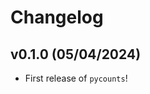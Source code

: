 # Changelog

<!--next-version-placeholder-->

## v0.1.0 (05/04/2024)

- First release of `pycounts`!